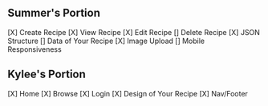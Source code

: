 ## Summer's Portion

[X] Create Recipe
[X] View Recipe
[X] Edit Recipe
[] Delete Recipe
[X] JSON Structure
[] Data of Your Recipe
[X] Image Upload
[] Mobile Responsiveness

## Kylee's Portion

[X] Home
[X] Browse
[X] Login
[X] Design of Your Recipe
[X] Nav/Footer
